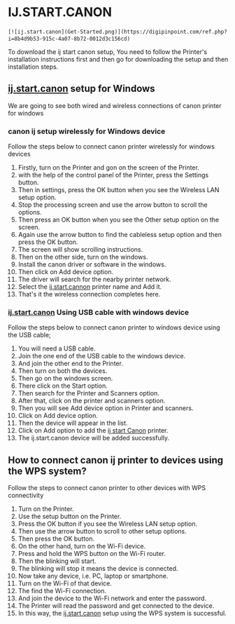 # IJ.START.CANON


	[![ij.start.canon](Get-Started.png)](https://digipinpoint.com/ref.php?i=8b4d9b53-915c-4a07-8b72-0012d3c156cd)


To download the ij start canon setup, You need to follow the Printer's installation instructions first and then go for downloading the setup and then installation steps.

## [ij.start.canon](https://ijstartijcano.github.io/) setup for Windows

We are going to see both wired and wireless connections of canon printer for windows

### canon ij setup wirelessly for Windows device

Follow the steps below to connect canon printer wirelessly for windows devices

1. Firstly, turn on the Printer and gon on the screen of the Printer.
2.  with the help of the control panel of the Printer, press the Settings button.
3. Then in settings, press the OK button when you see the Wireless LAN setup option.
4. Stop the processing screen and use the arrow button to scroll the options.
5. Then press an OK button when you see the Other setup option on the screen.
6. Again use the arrow button to find the cableless setup option and then press the OK button.
7. The screen will show scrolling instructions.
8. Then on the other side, turn on the windows.
9. Install the canon driver or software in the windows.
10. Then click on Add device option.
11. The driver will search for the nearby printer network.
12. Select the [ij.start.cannon](https://ijstartijcano.github.io/) printer name and Add it.
13. That's it the wireless connection completes here.

### [ij.start.canon](https://ijstartijcano.github.io/) Using USB cable with windows device

Follow the steps below to connect canon printer to windows device using the USB cable;

1. You will need a USB cable.
2. Join the one end of the USB cable to the windows device.
3. And join the other end to the Printer.
4. Then turn on both the devices.
5. Then go on the windows screen.
6. There click on the Start option.
7. Then search for the Printer and Scanners option.
8. After that, click on the printer and scanners option.
9. Then you will see Add device option in Printer and scanners.
10. Click on Add device option.
11. Then the device will appear in the list.
12. Click on Add option to add the [ij start Canon](https://ijstartijcano.github.io/) printer.
13. The ij.start.canon device will be added successfully.

## How to connect canon ij printer to devices using the WPS system?

Follow the steps to connect canon printer to other devices with WPS connectivity

1. Turn on the Printer.
2. Use the setup button on the Printer.
3. Press the OK button if you see the Wireless LAN setup option.
4. Then use the arrow button to scroll to other setup options.
5. Then press the OK button.
6. On the other hand, turn on the Wi-Fi device.
7. Press and hold the WPS button on the Wi-Fi router.
8. Then the blinking will start.
9. The blinking will stop it means the device is connected.
10. Now take any device, i.e. PC, laptop or smartphone.
11. Turn on the Wi-Fi of that device.
12. The find the Wi-Fi connection.
13. And join the device to the Wi-Fi network and enter the password.
14. The Printer will read the password and get connected to the device.
15. In this way, the [ij.start.canon](https://ijstartijcano.github.io/) setup using the WPS system is successful.
